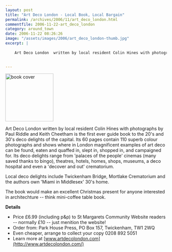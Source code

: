 ```yaml
---
layout: post
title: "Art Deco London - Local Book, Local Bargain"
permalink: /archives/2006/11/art_deco_london.html
commentfile: 2006-11-22-art_deco_london
category: around_town
date: 2006-11-22 08:26:26
image: "/assets/images/2006/art_deco_london-thumb.jpg"
excerpt: |
    
    Art Deco London  written by local resident Colin Hines with photographs by Paul Riddle and Keith Cheetham is the first ever guide book to the 20's and 30's deco delights of the capital. Its 60 pages contain 110 superb colour photographs and shows where in London magnificent examples of art deco can be found, eaten and quaffed in, slept in, shopped in, and campaigned for. Its deco delights range from 'palaces of the people' cinemas (many saved thanks to bingo), theatres, hotels, homes, shops, museums, a deco hospital and even a 'decover and out' crematorium.
    

---
```


<a href="/assets/images/2006/art_deco_london.jpg"><img src="/assets/images/2006/art_deco_london-thumb.jpg" width="150" height="150" alt="book cover" class="photo right" /></a>

Art Deco London written by local resident Colin Hines with photographs by Paul Riddle and Keith Cheetham is the first ever guide book to the 20's and 30's deco delights of the capital. Its 60 pages contain 110 superb colour photographs and shows where in London magnificent examples of art deco can be found, eaten and quaffed in, slept in, shopped in, and campaigned for. Its deco delights range from 'palaces of the people' cinemas (many saved thanks to bingo), theatres, hotels, homes, shops, museums, a deco hospital and even a 'decover and out' crematorium.

Local deco delights include Twickenham Bridge, Mortlake Crematorium and the authors own 'Miami in Middlesex' 30's home.

The book would make an excellent Christmas present for anyone interested in architechture -- think mini-coffee table book.

**Details**

-   Price £6.99 (including p&p) to St Margarets Community Website readers -- normally £10 -- just menition the website!
-   Order from: Park House Press, PO Box 157, Twickenham, TW1 2WQ
-   Even cheaper, arrange to collect your copy 0208 892 5051
-   Learn more at [www.artdecolondon.com](http://www.artdecolondon.com/)
